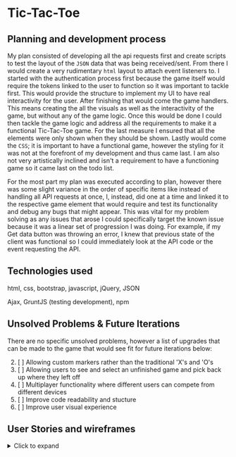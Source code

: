 # Tic-Tac-Toe

## Planning and development process

My plan consisted of developing all the api requests first and create scripts to test the layout of the `JSON` data that was being received/sent. From there I would create a very rudimentary `html` layout to attach event listeners to. I started with the authentication process first because the game itself would require the tokens linked to the user to function so it was important to tackle first. This would provide the structure to implement my UI to have real interactivity for the user. After finishing that would come the game handlers. This means creating the all the visuals as well as the interactivity of the game, but without any of the game logic. Once this would be done I could then tackle the game logic and address all the requirements to make it a functional Tic-Tac-Toe game. For the last measure I ensured that all the elements were only shown when they should be shown. Lastly would come the `CSS`; it is important to have a functional game, however the styling for it was not at the forefront of my development and thus came last. I am also not very artistically inclined and isn't a requirement to have a functioning game so it came last on the todo list.

For the most part my plan was executed according to plan, however there was some slight variance in the order of specific items like instead of handling all API requests at once, I, instead, did one at a time and linked it to the respective game element that would require and test its functionality and debug any bugs that might appear. This was vital for my problem solving as any issues that arose I could specifically target the known issue because it was a linear set of progression I was doing. For example, if my Get data button was throwing an error, I knew that previous state of the client was functional so I could immediately look at the API code or the event requesting the API.

## Technologies used

html, css, bootstrap, javascript, jQuery, JSON

Ajax, GruntJS (testing development), npm



## Unsolved Problems & Future Iterations

There are no specific unsolved problems, however a list of upgrades that can be made to the game that would see fit for future iterations below:

2. [ ] Allowing custom markers rather than the traditional 'X's and 'O's
3. [ ] Allowing users to see and select an unfinished game and pick back up where they left off
4. [ ] Multiplayer functionality where different users can compete from different devices
5. [ ] Improve code readability and stucture
6. [ ] Improve user visual experience

## User Stories and wireframes

<details>
  <summary>Click to expand</summary>

  ## User Stories

  - As a user, I can sign up.
  - As a user, if I am not logged in, I should not see elements that shouldn't be available to me.
  - As a user, I can log in.
  - As a user, when I am logged in, I can start a new game.
  - As a user, when I start a new game, I see an empty game board.
  - As a user, when I start a new game, I should be player 'X'.
  - As a user, after I click an empty square, it should display my 'mark'.
  - As a user, after I click an empty square, I should switch to the next player.
  - As a user, after 3 marks in a row, the player should win and receive prompt.
  - As a user, after no empty squares and no winners, I should tie.
  - As a user, I should be able to play with no interruptions in the page.
  - As a user, I should be able to retreive game history.
  - As a user, I should be able to log out.
  - As a user, I should be able to change my password.
  - As a user, after the game is over I should not be able to keep clicking.

  ## Wireframes

  ![First wireframe](Page_1.png)

  ![Second wireframe](Page_2.png)

</details>
